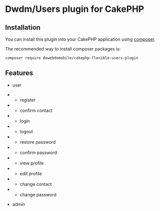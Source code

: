 # Dwdm/Users plugin for CakePHP

## Installation

You can install this plugin into your CakePHP application using [composer](http://getcomposer.org).

The recommended way to install composer packages is:

```
composer require dowebdomobile/cakephp-flexible-users-plugin
```

## Features

- user
- - register 
- - confirm contact
- - login
- - logout
- - restore password
- - confirm password
- - view profile
- - edit profile
- - change contact
- - change password

- admin